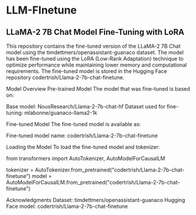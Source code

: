 # LLM-FInetune


## LLaMA-2 7B Chat Model Fine-Tuning with LoRA


This repository contains the fine-tuned version of the LLaMA-2 7B Chat model using the timdettmers/openassistant-guanaco dataset. The model has been fine-tuned using the LoRA (Low-Rank Adaptation) technique to optimize performance while maintaining lower memory and computational requirements. The fine-tuned model is stored in the Hugging Face repository codertrish/Llama-2-7b-chat-finetune.

Model Overview
Pre-trained Model
The model that was fine-tuned is based on:

Base model: NousResearch/Llama-2-7b-chat-hf
Dataset used for fine-tuning: mlabonne/guanaco-llama2-1k

Fine-tuned Model
The fine-tuned model is available as:

Fine-tuned model name: codertrish/Llama-2-7b-chat-finetune

Loading the Model
To load the fine-tuned model and tokenizer:

from transformers import AutoTokenizer, AutoModelForCausalLM

tokenizer = AutoTokenizer.from_pretrained("codertrish/Llama-2-7b-chat-finetune")
model = AutoModelForCausalLM.from_pretrained("codertrish/Llama-2-7b-chat-finetune")


Acknowledgments
Dataset: timdettmers/openassistant-guanaco
Hugging Face model: codertrish/Llama-2-7b-chat-finetune
